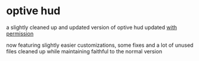 # optive hud

a slightly cleaned up and updated version of optive hud updated [with permission](https://i.imgur.com/ec0ORCn.png)

now featuring slightly easier customizations, some fixes and a lot of unused files cleaned up while maintaining faithful to the normal version

